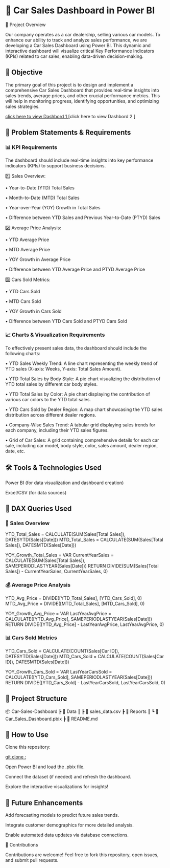 
# 🚗 Car Sales Dashboard in Power BI

📌 Project Overview

Our company operates as a car dealership, selling various car models. To enhance our ability to track and analyze sales performance, we are developing a Car Sales Dashboard using Power BI. This dynamic and interactive dashboard will visualize critical Key Performance Indicators (KPIs) related to car sales, enabling data-driven decision-making.

## 🎯 Objective

The primary goal of this project is to design and implement a comprehensive Car Sales Dashboard that provides real-time insights into sales trends, average prices, and other crucial performance metrics. This will help in monitoring progress, identifying opportunities, and optimizing sales strategies.


[click here to view Dashbord 1 ](https://github.com/karishmasharma/Power-Bi-Projects/blob/main/Car%20Sales%20Report/Dashboard%20Overview.png)
[click here to view Dashbord 2 ]
## 🚨 Problem Statements & Requirements

### 📊 KPI Requirements

The dashboard should include real-time insights into key performance indicators (KPIs) to support business decisions.

1️⃣ Sales Overview:

• Year-to-Date (YTD)  Total Sales

• Month-to-Date (MTD) Total Sales

• Year-over-Year (YOY) Growth in Total Sales

• Difference between YTD Sales and Previous Year-to-Date (PTYD) Sales

2️⃣ Average Price Analysis:

• YTD Average Price

• MTD Average Price

• YOY Growth in Average Price

• Difference between YTD Average Price and PTYD Average Price

3️⃣ Cars Sold Metrics:

• YTD Cars Sold

• MTD Cars Sold

• YOY Growth in Cars Sold

• Difference between YTD Cars Sold and PTYD Cars Sold

### 📈 Charts & Visualization Requirements

To effectively present sales data, the dashboard should include the following charts:

• YTD Sales Weekly Trend: A line chart representing the weekly trend of YTD sales (X-axis: Weeks, Y-axis: Total Sales Amount).

• YTD Total Sales by Body Style: A pie chart visualizing the distribution of YTD total sales by different car body styles.

• YTD Total Sales by Color: A pie chart displaying the contribution of various car colors to the YTD total sales.

• YTD Cars Sold by Dealer Region: A map chart showcasing the YTD sales distribution across different dealer regions.

• Company-Wise Sales Trend: A tabular grid displaying sales trends for each company, including their YTD sales figures.

• Grid of Car Sales: A grid containing comprehensive details for each car sale, including car model, body style, color, sales amount, dealer region, date, etc.

## 🛠️ Tools & Technologies Used

Power BI (for data visualization and dashboard creation)

Excel/CSV (for data sources)

## 📜 DAX Queries Used

### 🚗 Sales Overview

YTD_Total_Sales = CALCULATE(SUM(Sales[Total Sales]), DATESYTD(Sales[Date]))
MTD_Total_Sales = CALCULATE(SUM(Sales[Total Sales]), DATESMTD(Sales[Date]))

YOY_Growth_Total_Sales = VAR CurrentYearSales = CALCULATE(SUM(Sales[Total Sales]), SAMEPERIODLASTYEAR(Sales[Date]))
RETURN 
    DIVIDE(SUM(Sales[Total Sales]) - CurrentYearSales, CurrentYearSales, 0)

### 💰 Average Price Analysis

YTD_Avg_Price = DIVIDE([YTD_Total_Sales], [YTD_Cars_Sold], 0)
MTD_Avg_Price = DIVIDE([MTD_Total_Sales], [MTD_Cars_Sold], 0)

YOY_Growth_Avg_Price = VAR LastYearAvgPrice = CALCULATE([YTD_Avg_Price], SAMEPERIODLASTYEAR(Sales[Date]))
RETURN 
    DIVIDE([YTD_Avg_Price] - LastYearAvgPrice, LastYearAvgPrice, 0)

### 📊 Cars Sold Metrics

YTD_Cars_Sold = CALCULATE(COUNT(Sales[Car ID]), DATESYTD(Sales[Date]))
MTD_Cars_Sold = CALCULATE(COUNT(Sales[Car ID]), DATESMTD(Sales[Date]))

YOY_Growth_Cars_Sold = VAR LastYearCarsSold = CALCULATE([YTD_Cars_Sold], SAMEPERIODLASTYEAR(Sales[Date]))
RETURN 
    DIVIDE([YTD_Cars_Sold] - LastYearCarsSold, LastYearCarsSold, 0)

## 📂 Project Structure

📦 Car-Sales-Dashboard
 ┣ 📂 Data
 ┃ ┣ 📜 sales_data.csv
 ┣ 📂 Reports
 ┃ ┗ 📜 Car_Sales_Dashboard.pbix
 ┣ 📜 README.md
 

## 🚀 How to Use

Clone this repository:

 [git clone :](https://github.com/karishmasharma/Power-Bi-Projects/tree/main/Car%20Sales%20Report)
 
Open Power BI and load the .pbix file.

Connect the dataset (if needed) and refresh the dashboard.

Explore the interactive visualizations for insights!

## 📌 Future Enhancements

Add forecasting models to predict future sales trends.

Integrate customer demographics for more detailed analysis.

Enable automated data updates via database connections.

🤝 Contributions

Contributions are welcome! Feel free to fork this repository, open issues, and submit pull requests.
    
